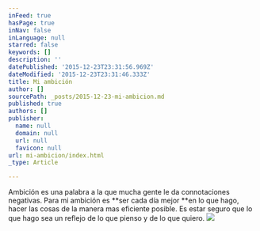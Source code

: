 ```yaml
---
inFeed: true
hasPage: true
inNav: false
inLanguage: null
starred: false
keywords: []
description: ''
datePublished: '2015-12-23T23:31:56.969Z'
dateModified: '2015-12-23T23:31:46.333Z'
title: Mi ambición
author: []
sourcePath: _posts/2015-12-23-mi-ambicion.md
published: true
authors: []
publisher:
  name: null
  domain: null
  url: null
  favicon: null
url: mi-ambicion/index.html
_type: Article

---
```

Ambición es una palabra a la que mucha gente le da connotaciones negativas. Para mi ambición es **ser cada día mejor **en lo que hago, hacer las cosas de la manera mas eficiente posible. Es estar seguro que lo que hago sea un reflejo de lo que pienso y de lo que quiero.
![](https://the-grid-user-content.s3-us-west-2.amazonaws.com/d96dfdac-8be2-4493-954a-9ad1ca3b7971.jpg)